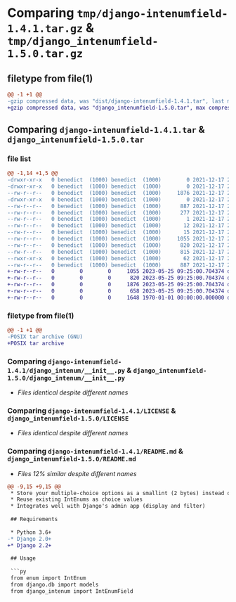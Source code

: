 # Comparing `tmp/django-intenumfield-1.4.1.tar.gz` & `tmp/django_intenumfield-1.5.0.tar.gz`

## filetype from file(1)

```diff
@@ -1 +1 @@
-gzip compressed data, was "dist/django-intenumfield-1.4.1.tar", last modified: Fri Dec 17 21:12:46 2021, max compression
+gzip compressed data, was "django_intenumfield-1.5.0.tar", max compression
```

## Comparing `django-intenumfield-1.4.1.tar` & `django_intenumfield-1.5.0.tar`

### file list

```diff
@@ -1,14 +1,5 @@
-drwxr-xr-x   0 benedict  (1000) benedict  (1000)        0 2021-12-17 21:12:46.000000 django-intenumfield-1.4.1/
-drwxr-xr-x   0 benedict  (1000) benedict  (1000)        0 2021-12-17 21:12:46.000000 django-intenumfield-1.4.1/django_intenum/
--rw-r--r--   0 benedict  (1000) benedict  (1000)     1876 2021-12-17 20:53:58.000000 django-intenumfield-1.4.1/django_intenum/__init__.py
-drwxr-xr-x   0 benedict  (1000) benedict  (1000)        0 2021-12-17 21:12:46.000000 django-intenumfield-1.4.1/django_intenumfield.egg-info/
--rw-r--r--   0 benedict  (1000) benedict  (1000)      887 2021-12-17 21:12:46.000000 django-intenumfield-1.4.1/django_intenumfield.egg-info/PKG-INFO
--rw-r--r--   0 benedict  (1000) benedict  (1000)      277 2021-12-17 21:12:46.000000 django-intenumfield-1.4.1/django_intenumfield.egg-info/SOURCES.txt
--rw-r--r--   0 benedict  (1000) benedict  (1000)        1 2021-12-17 21:12:46.000000 django-intenumfield-1.4.1/django_intenumfield.egg-info/dependency_links.txt
--rw-r--r--   0 benedict  (1000) benedict  (1000)       12 2021-12-17 21:12:46.000000 django-intenumfield-1.4.1/django_intenumfield.egg-info/requires.txt
--rw-r--r--   0 benedict  (1000) benedict  (1000)       15 2021-12-17 21:12:46.000000 django-intenumfield-1.4.1/django_intenumfield.egg-info/top_level.txt
--rw-r--r--   0 benedict  (1000) benedict  (1000)     1055 2021-12-17 20:40:19.000000 django-intenumfield-1.4.1/LICENSE
--rw-r--r--   0 benedict  (1000) benedict  (1000)      820 2021-12-17 21:12:32.000000 django-intenumfield-1.4.1/README.md
--rw-r--r--   0 benedict  (1000) benedict  (1000)      815 2021-12-17 21:12:46.000000 django-intenumfield-1.4.1/setup.cfg
--rwxr-xr-x   0 benedict  (1000) benedict  (1000)       62 2021-12-17 20:40:19.000000 django-intenumfield-1.4.1/setup.py
--rw-r--r--   0 benedict  (1000) benedict  (1000)      887 2021-12-17 21:12:46.000000 django-intenumfield-1.4.1/PKG-INFO
+-rw-r--r--   0        0        0     1055 2023-05-25 09:25:00.704374 django_intenumfield-1.5.0/LICENSE
+-rw-r--r--   0        0        0      820 2023-05-25 09:25:00.704374 django_intenumfield-1.5.0/README.md
+-rw-r--r--   0        0        0     1876 2023-05-25 09:25:00.704374 django_intenumfield-1.5.0/django_intenum/__init__.py
+-rw-r--r--   0        0        0      658 2023-05-25 09:25:00.704374 django_intenumfield-1.5.0/pyproject.toml
+-rw-r--r--   0        0        0     1648 1970-01-01 00:00:00.000000 django_intenumfield-1.5.0/PKG-INFO
```

### filetype from file(1)

```diff
@@ -1 +1 @@
-POSIX tar archive (GNU)
+POSIX tar archive
```

### Comparing `django-intenumfield-1.4.1/django_intenum/__init__.py` & `django_intenumfield-1.5.0/django_intenum/__init__.py`

 * *Files identical despite different names*

### Comparing `django-intenumfield-1.4.1/LICENSE` & `django_intenumfield-1.5.0/LICENSE`

 * *Files identical despite different names*

### Comparing `django-intenumfield-1.4.1/README.md` & `django_intenumfield-1.5.0/README.md`

 * *Files 12% similar despite different names*

```diff
@@ -9,15 +9,15 @@
 * Store your multiple-choice options as a smallint (2 bytes) instead of varchar
 * Reuse existing IntEnums as choice values
 * Integrates well with Django's admin app (display and filter)
 
 ## Requirements
 
 * Python 3.6+
-* Django 2.0+
+* Django 2.2+
 
 ## Usage
 
 ```py
 from enum import IntEnum
 from django.db import models
 from django_intenum import IntEnumField
```

